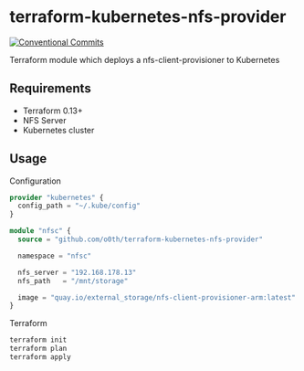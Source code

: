 # terraform-kubernetes-nfs-provider

[![Conventional Commits](https://img.shields.io/badge/Conventional%20Commits-1.0.0-%23FE5196?logo=conventionalcommits&logoColor=white&style=for-the-badge)](https://conventionalcommits.org)

Terraform module which deploys a nfs-client-provisioner to Kubernetes

## Requirements

* Terraform 0.13+
* NFS Server
* Kubernetes cluster

## Usage

Configuration

```terraform
provider "kubernetes" {
  config_path = "~/.kube/config"
}

module "nfsc" {
  source = "github.com/o0th/terraform-kubernetes-nfs-provider"

  namespace = "nfsc"

  nfs_server = "192.168.178.13"
  nfs_path   = "/mnt/storage"

  image = "quay.io/external_storage/nfs-client-provisioner-arm:latest"
}
```

Terraform

```bash
terraform init
terraform plan
terraform apply
```
